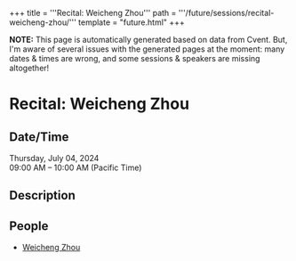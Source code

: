 +++
title = '''Recital: Weicheng Zhou'''
path = '''/future/sessions/recital-weicheng-zhou/'''
template = "future.html"
+++

<p class="todo">
<strong>NOTE:</strong> This page is automatically generated based on data from Cvent.
But, I'm aware of several issues with the generated pages at the moment:
many dates & times are wrong, and some sessions & speakers are missing altogether!
</p>

<h1>Recital: Weicheng Zhou</h1>
<h2>Date/Time</h2>
<p>Thursday, July 04, 2024<br>
09:00 AM – 10:00 AM (Pacific Time)</p>
<h2>Description</h2>

<h2>People</h2>
<ul><li><a href="/future/performers/weicheng-zhou/">Weicheng Zhou</a></li></ul>

